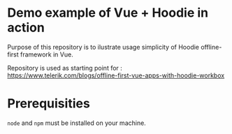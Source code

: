 # Demo example of Vue + Hoodie in action
Purpose of this repository is to ilustrate usage simplicity of Hoodie offline-first framework in Vue.

Repository is used as starting point for : https://www.telerik.com/blogs/offline-first-vue-apps-with-hoodie-workbox

# Prerequisities
`node` and `npm` must be installed on your machine.